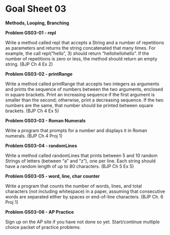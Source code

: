 # Goal Sheet 03

**Methods, Looping, Branching**

**Problem GS03-01 - repl**

Write a method called repl that accepts a String and a number of repetitions as parameters and returns the string concatenated that many times. For example, the call repl(“hello”, 3) should return “hellohellohello”. If the number of repetitions is zero or less, the method should return an empty string. (BJP Ch 4 Ex 2)

**Problem GS03-02 - printRange**

Write a method called printRange that accepts two integers as arguments and prints the sequence of numbers between the two arguments, enclosed in square brackets.  Print an increasing sequence if the first argument is smaller than the second; otherwise, print a decreasing sequence.  If the two numbers are the same, that number should be printed between square brackets.  (BJP Ch 4 Ex 5)

**Problem GS03-03 - Roman Numerals**

Write a program that prompts for a number and displays it in Roman numerals.  (BJP Ch 4 Proj 1)

**Problem GS03-04 - randomLines**

Write a method called randomLines that prints between 5 and 10 random Strings of letters (between “a” and “z”), one per line.  Each string should have a random length of up to 80 characters.  (BJP Ch 5 Ex 5)

**Problem GS03-05 - word, line, char counter**

Write a program that counts the number of words, lines, and total characters (not including whitespace) in a paper, assuming that consecutive words are separated either by spaces or end-of-line characters.  (BJP Ch. 6 Proj 1)

**Problem GS03-06 - AP Practice**

Sign up on the AP site if you have not done so yet.  Start/continue multiple choice packet of practice problems.
